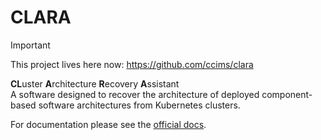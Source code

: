 # CLARA

> [!IMPORTANT]  
> This project lives here now: https://github.com/ccims/clara

**CL**uster **A**rchitecture **R**ecovery **A**ssistant  
A software designed to recover the architecture of deployed component-based software architectures from Kubernetes clusters.

For documentation please see the [official docs](https://stevebinary.github.io/clara/).
